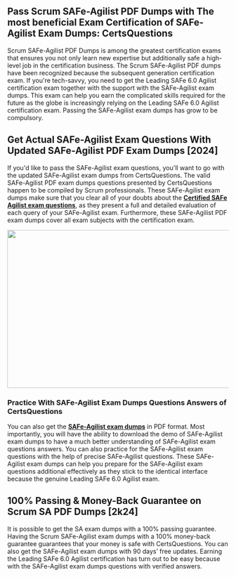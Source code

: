 <h2>Pass Scrum SAFe-Agilist PDF Dumps with The most beneficial Exam Certification of SAFe-Agilist Exam Dumps: CertsQuestions</h2>
<p>Scrum SAFe-Agilist PDF Dumps is among the greatest certification exams that ensures you not only learn new expertise but additionally safe a high-level job in the certification business. The Scrum SAFe-Agilist PDF dumps have been recognized because the subsequent generation certification exam. If you're tech-savvy, you need to get the Leading SAFe 6.0 Agilist certification exam together with the support with the SAFe-Agilist exam dumps. This exam can help you earn the complicated skills required for the future as the globe is increasingly relying on the Leading SAFe 6.0 Agilist certification exam. Passing the SAFe-Agilist exam dumps has grow to be compulsory.</p>
<h2>Get Actual SAFe-Agilist Exam Questions With Updated SAFe-Agilist PDF Exam Dumps [2024]</h2>
<p>If you'd like to pass the SAFe-Agilist exam questions, you'll want to go with the updated SAFe-Agilist exam dumps from CertsQuestions. The valid SAFe-Agilist PDF exam dumps questions presented by CertsQuestions happen to be compiled by Scrum professionals. These SAFe-Agilist exam dumps make sure that you clear all of your doubts about the <strong><a href="https://www.certsquestions.com/certified-safe-agilist-certification.html">Certified SAFe Agilist exam questions</a></strong>, as they present a full and detailed evaluation of each query of your SAFe-Agilist exam. Furthermore, these SAFe-Agilist PDF exam dumps cover all exam subjects with the certification exam.</p>
<p><img style="display: block; margin-left: auto; margin-right: auto;" src="https://i.imgur.com/53zZ4Bb.png" alt="" width="720" height="360" /></p>
<h3>Practice With SAFe-Agilist Exam Dumps Questions Answers of CertsQuestions</h3>
<p>You can also get the <a href="https://www.certsquestions.com/SAFe-Agilist-pdf-dumps.html"><strong>SAFe-Agilist exam dumps</strong></a> in PDF format. Most importantly, you will have the ability to download the demo of SAFe-Agilist exam dumps to have a much better understanding of SAFe-Agilist exam questions answers. You can also practice for the SAFe-Agilist exam questions with the help of precise SAFe-Agilist questions. These SAFe-Agilist exam dumps can help you prepare for the SAFe-Agilist exam questions additional effectively as they stick to the identical interface because the genuine Leading SAFe 6.0 Agilist exam.</p>
<h2>100% Passing &amp; Money-Back Guarantee on Scrum SA PDF Dumps [2k24]</h2>
<p>It is possible to get the SA exam dumps with a 100% passing guarantee. Having the Scrum SAFe-Agilist exam dumps with a 100% money-back guarantee guarantees that your money is safe with CertsQuestions. You can also get the SAFe-Agilist exam dumps with 90 days&rsquo; free updates. Earning the Leading SAFe 6.0 Agilist certification has turn out to be easy because with the SAFe-Agilist exam dumps questions with verified answers.</p>
